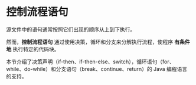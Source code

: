 # 控制流程语句

源文件中的语句通常按照它们出现的顺序从上到下执行。

然而，**控制流程语句** 通过使用决策，循环和分支来分解执行流程，使程序 **有条件地** 执行特定的代码块。

本节介绍了决策声明（if-then、if-then-else、switch），循环语句（for、while、do-while）和分支语句（break、continue、return）的 Java 编程语言的支持。
